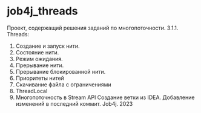 # job4j_threads
Проект, содержащий решения заданий по многопоточности.
3.1.1. Threads:
1. Создание и запуск нити.
2. Состояние нити.
3. Режим ожидания.
4. Прерывание нити.
5. Прерывание блокированной нити.
6. Приоритеты нитей
7. Скачивание файла с ограничениями
8. ThreadLocal
9. Многопоточность в Stream API
Создание ветки из IDEA.
Добавление изменений в последний коммит.
Job4j. 2023